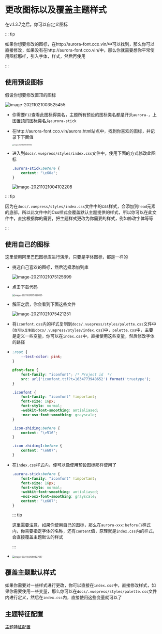 # 更改图标以及覆盖主题样式

在v.1.3.7之后，你可以自定义图标

::: tip

如果你想要修改的图标，在http://aurora-font.cco.vin/中可以找到，那么你可以直接修改，如果没有在http://aurora-font.cco.vin/中，那么你就需要想你平常使用图标那样，引入字体，样式，然后再使用

:::



## 使用预设图标

假设你想要修改置顶的图标

![image-20211021003525455](https://ooszy.cco.vin/img/blog-note/image-20211021003525455.png?x-oss-process=style/pictureProcess1)



- 你需要`F12`查看此图标得类名，主题所有预设的图标类名都是开头`aurora-`，上图置顶的图标类名为`aurora-stick`

- 在http://aurora-font.cco.vin/aurora.html站点中，找到你喜欢的图标，并记录下下面值

  <img src="https://ooszy.cco.vin/img/blog-note/image-20211021003913582.png?x-oss-process=style/pictureProcess1" alt="image-20211021003913582" style="zoom:33%;" />

- 进入到`docs/.vuepress/styles/index.css`文件中，使用下面的方式修改此图标

  ```css
  .aurora-stick:before {
      content: "\e60a";
  }
  ```

  ![image-20211021004102208](https://ooszy.cco.vin/img/blog-note/image-20211021004102208.png?x-oss-process=style/pictureProcess1)



::: tip

因为在`docs/.vuepress/styles/index.css`文件中的css样式，会添加到`head`元素的底部，所以此文件中的Css样式会覆盖默认主题提供的样式，所以你可以在此文件中，直接根据你的需要，把主题样式更改为你需要的样式，例如修改字体等等

:::



## 使用自己的图标

这里使用阿里巴巴图标库进行演示，只要是字体图标，都是一样的

- 挑选自己喜欢的图标，然后选择添加到库

  ![image-20211021075125699](https://ooszy.cco.vin/img/blog-note/image-20211021075125699.png?x-oss-process=style/pictureProcess1)

- 点击下载代码

  <img src="https://ooszy.cco.vin/img/blog-note/image-20211021075328055.png?x-oss-process=style/pictureProcess1" alt="image-20211021075328055" style="zoom:50%;" />

- 解压之后，你会看到下面这些文件

  ![image-20211021075421251](https://ooszy.cco.vin/img/blog-note/image-20211021075421251.png?x-oss-process=style/pictureProcess1)

- 将`iconfont.css`内的样式复制到`docs/.vuepress/styles/palette.css`文件中(`也可以复制到docs/.vuepress/styles/index.css`)中，`palette.css`中，主要是定义一些变量，你可以在`index.css`中，直接使用这些变量，然后修改字体的路径

- ```css
  :root {
      --test-color: pink;
  }
  
  @font-face {
      font-family: "iconfont"; /* Project id  */
      src: url('iconfont.ttf?t=1634773948652') format('truetype');
  }
  
  .iconfont {
      font-family: "iconfont" !important;
      font-size: 16px;
      font-style: normal;
      -webkit-font-smoothing: antialiased;
      -moz-osx-font-smoothing: grayscale;
  }
  
  .icon-zhiding:before {
      content: "\e516";
  }
  
  .icon-zhiding1:before {
      content: "\e607";
  }
  ```

- 在`index.css`样式内，便可以像使用预设图标那样使用了

  ```css
  .aurora-stick:before {
      font-family: "iconfont" !important;
      font-size: 16px;
      font-style: normal;
      -webkit-font-smoothing: antialiased;
      -moz-osx-font-smoothing: grayscale;
      content: "\e607";
  }
  ```

  ::: tip

  这里需要注意，如果你使用自己的图标，那么在`aurora-xxx:before{}`样式内，你需要指定字体的名称，还有`content`值，原理就是`index.css`内的样式，会直接覆盖主题默认的样式

  :::



- <img src="https://ooszy.cco.vin/img/blog-note/image-20211021080627557.png?x-oss-process=style/pictureProcess1" alt="image-20211021080627557" style="zoom:50%;" />





## 覆盖主题默认样式

如果你需要对一些样式进行更改，你可以直接在`index.css`中，直接修改样式，如果你需要使用一些变量，那么你可以在`docs/.vuepress/styles/palette.css`文件内进行定义，然后在`index.css`内，直接使用这些变量就可以了



## 主题特征配置

[主题特征配置](./feature/feature-config.md)